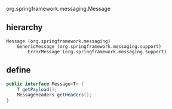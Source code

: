 org.springframework.messaging.Message

## hierarchy
```
Message (org.springframework.messaging)
    GenericMessage (org.springframework.messaging.support)
        ErrorMessage (org.springframework.messaging.support)
```

## define
```java
public interface Message<T> {
	T getPayload();
	MessageHeaders getHeaders();
}
```